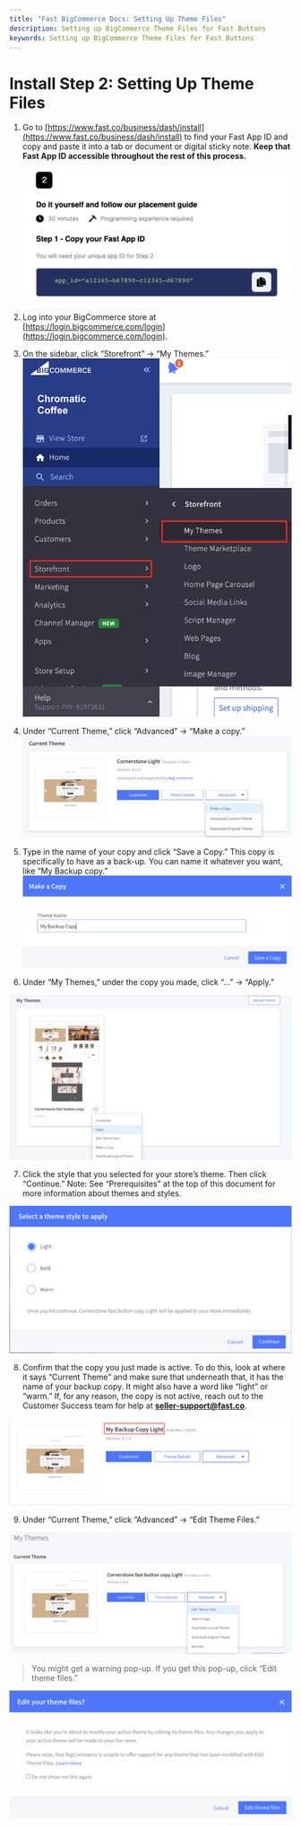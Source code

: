 ```yaml
---
title: "Fast BigCommerce Docs: Setting Up Theme Files"
description: Setting up BigCommerce Theme Files for Fast Buttons
keywords: Setting up BigCommerce Theme Files for Fast Buttons
---
```


# Install Step 2: Setting Up Theme Files

1. Go to [https://www.fast.co/business/dash/install](https://www.fast.co/business/dash/install) to find your Fast App ID and copy and paste it into a tab or document or digital sticky note. **Keep that Fast App ID accessible throughout the rest of this process.**

   <img src="./images/image28.png"/>

2. Log into your BigCommerce store at [https://login.bigcommerce.com/login](https://login.bigcommerce.com/login).
3. On the sidebar, click “Storefront” → “My Themes.”
   <img src="./images/image10.png"/>
4. Under “Current Theme,” click “Advanced” → “Make a copy.”
   <img src="./images/image2.png"/>
5. Type in the name of your copy and click “Save a Copy.” This copy is specifically to have as a back-up. You can name it whatever you want, like “My Backup copy.”
   <img src="./images/image13.png"/>

6. Under “My Themes,” under the copy you made, click “...” → “Apply.”

 <img src="./images/image20.png"/>

7.  Click the style that you selected for your store’s theme. Then click “Continue.”
    Note: See “Prerequisites” at the top of this document for more information about themes and styles.

 <img src="./images/image26.png"/>

8.  Confirm that the copy you just made is active. To do this, look at where it says “Current Theme” and make sure that underneath that, it has the name of your backup copy. It might also have a word like “light” or “warm.” If, for any reason, the copy is not active, reach out to the Customer Success team for help at **seller-support@fast.co**.

  <img src="./images/image23.png"/>

9. Under “Current Theme,” click “Advanced” → “Edit Theme Files.”

<img src="./images/image4.png"/>

> You might get a warning pop-up. If you get this pop-up, click “Edit theme files.”

<img src="./images/image29.png"/>
